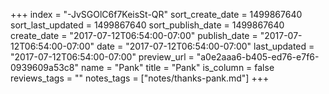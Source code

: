 +++
index = "-JvSGOlC6f7KeisSt-QR"
sort_create_date = 1499867640
sort_last_updated = 1499867640
sort_publish_date = 1499867640
create_date = "2017-07-12T06:54:00-07:00"
publish_date = "2017-07-12T06:54:00-07:00"
date = "2017-07-12T06:54:00-07:00"
last_updated = "2017-07-12T06:54:00-07:00"
preview_url = "a0e2aaa6-b405-ed76-e7f6-0939609a53c8"
name = "Pank"
title = "Pank"
is_column = false
reviews_tags = ""
notes_tags = ["notes/thanks-pank.md"]
+++

